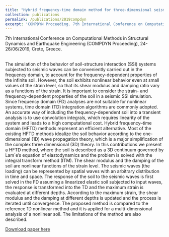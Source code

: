 ```yaml
---
title: "Hybrid frequency-time domain method for three-dimensional seismic analyses of nonlinear soils"
collection: publications
permalink: /publications/2019compdyn
excerpt: 'COMPDYN Proceeding. 7th International Conference on Computational Methods in Structural Dynamics and Earthquake Engineering, June 2019, Greece. Read more.'
---
```


<div class="small">
   7th International Conference on Computational Methods in Structural Dynamics and Earthquake Engineering (COMPDYN Proceeding), 24-26/06/2019, Crete, Greece.
</div> <br/>

The simulation of the behavior of soil-structure interaction (SSI) systems subjected to seismic waves can be conveniently carried out in the frequency domain, to account for the frequency-dependent properties of the infinite soil. However, the soil exhibits nonlinear behavior even at small values of the strain level, so that its shear modulus and damping ratio vary as a functions of the strain. It is important to consider the strain- and frequency-dependent properties of the soil in a seismic SSI simulation. Since frequency domain (FD) analyses are not suitable for nonlinear systems, time domain (TD) integration algorithms are commonly adopted. An accurate way of including the frequency-dependent soil into a transient analysis is to use convolution integrals, which requires linearity of the system and leads to a high computational cost. Hybrid frequency–time domain (HFTD) methods represent an efficient alternative. Most of the existing HFTD methods idealize the soil behavior according to the one-dimensional (1D) wave propagation theory, which is a major simplification of the complex three dimensional (3D) theory. In this contributions we present a HFTD method, where the soil is described as a 3D continuum governed by Lam´e’s equation of elastodynamics and the problem is solved with the integral transform method (ITM). The shear modulus and the damping of the soil are nonlinear functions of the strain level. The seismic waves (the loading) can be represented by spatial waves with an arbitrary distribution in time and space. The response of the soil to the seismic waves is first solved in the FD assuming a linearized elastic soil subjected to input waves, the response is transformed into the TD and the maximum strain is evaluated at different depths. According to the maximum strain, the shear modulus and the damping at different depths is updated and the process is iterated until convergence. The proposed method is compared to the reference 1D nonlinear method and it is applied for a multi-dimensional analysis of a nonlinear soil. The limitations of the method are also described.

[Download paper here](http://mediatum.ub.tum.de/doc/1509983/1509983.pdf)

